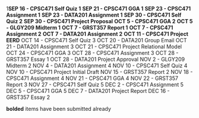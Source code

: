 1**SEP 16 - CPSC471 Self Quiz 1**
**SEP 21 - CPSC471 GGA 1**
**SEP 23 - CPSC471 Assignment 1**
**SEP 23 - DATA201 Assignment 1**
**SEP 30 - CPSC471 Self Quiz 2**
**SEP 30 - CPSC471 Project Proposal**
**OCT 5 - CPSC471 GGA 2**
**OCT 5 - GLGY209 Midterm 1**
**OCT 7 - GRST357 Report 1**
**OCT 7 - CPSC471 Assignment 2**
**OCT 7 - DATA201 Assignment 2**
**OCT 11 - CPSC471 Project EERD**
OCT 14 - CPSC471 Self Quiz 3
OCT 20 - DATA201 Group Email
OCT 21 - DATA201 Assignment 3
OCT 21 - CPSC471 Project Relational Model
OCT 24 - CPSC471 GGA 3
OCT 28 - CPSC471 Assignment 3
OCT 28 - GRST357 Essay 1
OCT 28 - DATA201 Project Approval
NOV 2 - GLGY209 Midterm 2
NOV 4 - DATA201 Assignment 4
NOV 10 - CPSC471 Self Quiz 4
NOV 10 - CPSC471 Project Initial Draft
NOV 15 - GRST357 Report 2
NOV 18 - CPSC471 Assignment 4
NOV 21 - CPSC471 GGA 4
NOV 22 - GRST357 Report 3
NOV 27 - CPSC471 Self Quiz 5
DEC 2 - CPSC471 Assignment 5
DEC 5 - CPSC471 GGA 5
DEC 7 - DATA201 Project Report
DEC 16 - GRST357 Essay 2

**bolded** items have been submitted already
